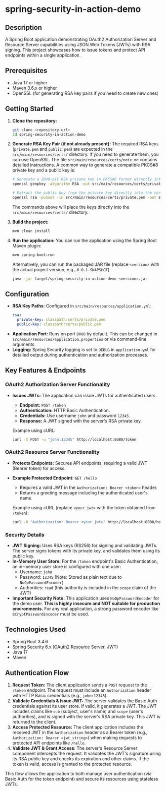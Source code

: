 # spring-security-in-action-demo

## Description

A Spring Boot application demonstrating OAuth2 Authorization Server and Resource Server capabilities using JSON Web Tokens (JWTs) with RSA signing. This project showcases how to issue tokens and protect API endpoints within a single application.

## Prerequisites

- Java 17 or higher
- Maven 3.6.x or higher
- OpenSSL (for generating RSA key pairs if you need to create new ones)

## Getting Started

1.  **Clone the repository:**
    ```bash
    git clone <repository-url>
    cd spring-security-in-action-demo
    ```

2.  **Generate RSA Key Pair (if not already present):**
    The required RSA keys (`private.pem` and `public.pem`) are expected in the `src/main/resources/certs/` directory. If you need to generate them, you can use OpenSSL. The file `src/main/resources/certs/note.md` contains detailed instructions. A common way to generate a compatible PKCS#8 private key and a public key is:

    ```bash
    # Generate a 2048-bit RSA private key in PKCS#8 format directly into the certs directory
    openssl genpkey -algorithm RSA -out src/main/resources/certs/private.pem -pkeyopt rsa_keygen_bits:2048

    # Extract the public key from the private key directly into the certs directory
    openssl rsa -pubout -in src/main/resources/certs/private.pem -out src/main/resources/certs/public.pem
    ```
    The commands above will place the keys directly into the `src/main/resources/certs/` directory.

3.  **Build the project:**
    ```bash
    mvn clean install
    ```

4.  **Run the application:**
    You can run the application using the Spring Boot Maven plugin:
    ```bash
    mvn spring-boot:run
    ```
    Alternatively, you can run the packaged JAR file (replace `<version>` with the actual project version, e.g., `0.0.1-SNAPSHOT`):
    ```bash
    java -jar target/spring-security-in-action-demo-<version>.jar
    ```

## Configuration

-   **RSA Key Paths:** Configured in `src/main/resources/application.yml`:
    ```yaml
    rsa:
      private-key: classpath:certs/private.pem
      public-key: classpath:certs/public.pem
    ```
-   **Application Port:** Runs on port `8080` by default. This can be changed in `src/main/resources/application.properties` or via command-line arguments.
-   **Logging:** Spring Security logging is set to `DEBUG` in `application.yml` for detailed output during authentication and authorization processes.

## Key Features & Endpoints

### OAuth2 Authorization Server Functionality

-   **Issues JWTs:** The application can issue JWTs for authenticated users.
    -   **Endpoint:** `POST /token`
    -   **Authentication:** HTTP Basic Authentication.
    -   **Credentials:** Use username `john` and password `12345`.
    -   **Response:** A JWT signed with the server's RSA private key.

    Example using cURL:
    ```bash
    curl -X POST -u "john:12345" http://localhost:8080/token
    ```

### OAuth2 Resource Server Functionality

-   **Protects Endpoints:** Secures API endpoints, requiring a valid JWT (Bearer token) for access.
-   **Example Protected Endpoint:** `GET /hello`
    -   Requires a valid JWT in the `Authorization: Bearer <token>` header.
    -   Returns a greeting message including the authenticated user's name.

    Example using cURL (replace `<your_jwt>` with the token obtained from `/token`):
    ```bash
    curl -H "Authorization: Bearer <your_jwt>" http://localhost:8080/hello
    ```

### Security Details

-   **JWT Signing:** Uses RSA keys (RS256) for signing and validating JWTs. The server signs tokens with its private key, and validates them using its public key.
-   **In-Memory User Store:** For the `/token` endpoint's Basic Authentication, an in-memory user store is configured with one user:
    -   Username: `john`
    -   Password: `12345` (Note: Stored as plain text due to `NoOpPasswordEncoder`)
    -   Authorities: `read` (this authority is included in the `scope` claim of the JWT)
-   **Important Security Note:** This application uses `NoOpPasswordEncoder` for the demo user. **This is highly insecure and NOT suitable for production environments.** For any real application, a strong password encoder like `BCryptPasswordEncoder` must be used.

## Technologies Used

-   Spring Boot 3.4.6
-   Spring Security 6.x (OAuth2 Resource Server, JWT)
-   Java 17
-   Maven

## Authentication Flow

1.  **Request Token:** The client application sends a `POST` request to the `/token` endpoint. The request must include an `Authorization` header with HTTP Basic credentials (e.g., `john:12345`).
2.  **Validate Credentials & Issue JWT:** The server validates the Basic Auth credentials against its user store. If valid, it generates a JWT. The JWT includes claims like `sub` (subject, user's name) and `scope` (user's authorities), and is signed with the server's RSA private key. This JWT is returned to the client.
3.  **Access Protected Resource:** The client application includes the received JWT in the `Authorization` header as a Bearer token (e.g., `Authorization: Bearer <jwt_string>`) when making requests to protected API endpoints like `/hello`.
4.  **Validate JWT & Grant Access:** The server's Resource Server component intercepts the request. It validates the JWT's signature using its RSA public key and checks its expiration and other claims. If the token is valid, access is granted to the protected resource.

This flow allows the application to both manage user authentication (via Basic Auth for the token endpoint) and secure its resources using stateless JWTs.

